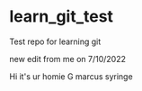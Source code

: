 # learn_git_test
Test repo for learning git

new edit from me on 7/10/2022

 Hi it's ur homie G marcus syringe